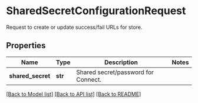 # SharedSecretConfigurationRequest

Request to create or update success/fail URLs for store.
## Properties
Name | Type | Description | Notes
------------ | ------------- | ------------- | -------------
**shared_secret** | **str** | Shared secret/password for Connect. | 

[[Back to Model list]](../README.md#documentation-for-models) [[Back to API list]](../README.md#documentation-for-api-endpoints) [[Back to README]](../README.md)


